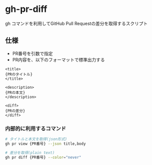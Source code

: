 # gh-pr-diff

gh コマンドを利用してGitHub Pull Requestの差分を取得するスクリプト

## 仕様

- PR番号を引数で指定
- PR内容を、以下のフォーマットで標準出力する

```plaintext
<title>
{PRのタイトル}
</title>

<description>
{PRの本文}
</description>

<diff>
{PRの差分}
</diff>
```

### 内部的に利用するコマンド

```sh
# タイトルと本文を取得(json形式)
gh pr view {PR番号} --json title,body

# 差分を取得(plain text)
gh pr diff {PR番号} --color="never"
```
